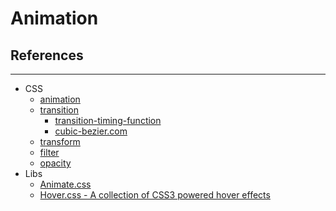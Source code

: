 # Animation

## References
---

- CSS
  - [animation](https://developer.mozilla.org/en-US/docs/Web/CSS/animation)
  - [transition](https://developer.mozilla.org/en-US/docs/Web/CSS/transition)
    - [transition-timing-function](https://developer.mozilla.org/en-US/docs/Web/CSS/transition-timing-function)
    - [cubic-bezier.com](http://cubic-bezier.com/)
  - [transform](https://developer.mozilla.org/en-US/docs/Web/CSS/transform)
  - [filter](https://developer.mozilla.org/en-US/docs/Web/CSS/filter)
  - [opacity](https://developer.mozilla.org/en-US/docs/Web/CSS/opacity)
- Libs
  - [Animate.css](https://daneden.github.io/animate.css/)
  - [Hover.css - A collection of CSS3 powered hover effects](http://ianlunn.github.io/Hover/)
